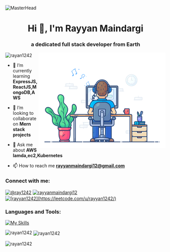 ![MasterHead](https://png.pngtree.com/background/20240115/original/pngtree-3d-rendered-image-illustrating-the-concept-of-coding-and-programming-picture-image_7283662.jpg)

<h1 align="center">Hi 👋, I'm Rayyan Maindargi</h1>
<h3 align="center">a dedicated full stack developer from Earth</h3>
<img align="right" alt="coding" width="400" src="https://raw.githubusercontent.com/SupianIDz/SupianIDz/main/coding.gif">

<p align="left"> <img src="https://komarev.com/ghpvc/?username=rayan1242&label=Profile%20views&color=0e75b6&style=flat" alt="rayan1242" /> </p>

- 🌱 I’m currently learning **ExpressJS,ReactJS,MongoDB,AWS**

- 👯 I’m looking to collaborate on **Mern stack projects**

- 💬 Ask me about **AWS lamda,ec2,Kubernetes**

- 📫 How to reach me **rayyanmaindargi12@gmail.com**

<h3 align="left">Connect with me:</h3>
<p align="left">
<a href="https://dev.to/@ray1242" target="blank"><img align="center" src="https://raw.githubusercontent.com/rahuldkjain/github-profile-readme-generator/master/src/images/icons/Social/devto.svg" alt="@ray1242" height="30" width="40" /></a>
<a href="https://codeforces.com/profile/rayyanmaindargi12" target="blank"><img align="center" src="[https://codeforces.com/predownloaded/72/78/7278aa064f232c82d026ca5478457b90b392d4d7.jpg](https://ih1.redbubble.net/image.4170502565.0107/bg,f8f8f8-flat,750x,075,f-pad,750x1000,f8f8f8.jpg)" alt="rayyanmaindargi12" height="30" width="40""/></a>
<a href="https://www.leetcode.com/rayyan1242" target="blank"><img align="center" src="https://raw.githubusercontent.com/rahuldkjain/github-profile-readme-generator/master/src/images/icons/Social/leet-code.svg" alt="[rayyan1242](https://leetcode.com/u/rayyan1242/)" height="30" width="40" /></a>
</p>

<h3 align="left">Languages and Tools:</h3>

[![My Skills](https://skillicons.dev/icons?i=cpp,express,react,js,ts,java,py,gcp,aws,kubernetes,rabbitmq,redis,tailwind,mysql,mongodb)](https://skillicons.dev)

<p><img align="left" src="https://github-readme-stats.vercel.app/api/top-langs?username=rayan1242&show_icons=true&locale=en&layout=compact" alt="rayan1242" /></p>

<p>&nbsp;<img align="center" src="https://github-readme-stats.vercel.app/api?username=rayan1242&show_icons=true&locale=en" alt="rayan1242" /></p>

<p><img align="center" src="https://github-readme-streak-stats.herokuapp.com/?user=rayan1242&" alt="rayan1242" /></p>
